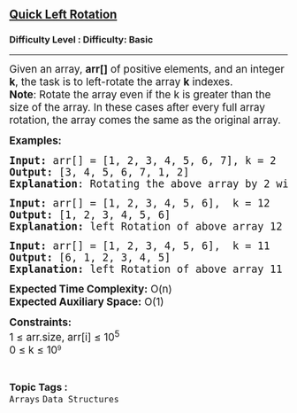 <h2><a href="https://www.geeksforgeeks.org/problems/quick-left-rotation3806/1?page=10&difficulty=Basic&status=unsolved,attempted&sortBy=accuracy">Quick Left Rotation</a></h2><h3>Difficulty Level : Difficulty: Basic</h3><hr><div class="problems_problem_content__Xm_eO"><p><span style="font-size: 14pt;">Given an array, <strong>arr[]</strong> of positive elements, and an integer <strong>k</strong>, the task is to left-rotate the array <strong>k</strong>&nbsp;indexes.<br><strong>Note</strong>: R<span style="font-family: -apple-system, BlinkMacSystemFont, 'Segoe UI', Roboto, Oxygen, Ubuntu, Cantarell, 'Open Sans', 'Helvetica Neue', sans-serif;">otate the array even if the k is greater than the size of the array. In these cases after every full array rotation, the array comes the same as the original array.</span></span></p>
<p><span style="font-size: 14pt;"><strong>Examples:</strong></span></p>
<pre><span style="font-size: 14pt;"><strong>Input: </strong>arr[] = [1, 2, 3, 4, 5, 6, 7], k = 2 
<strong>Output:</strong> [3, 4, 5, 6, 7, 1, 2]
<strong>Explanation</strong>: Rotating the above array by 2 will make the output array.</span></pre>
<pre><span style="font-size: 14pt;"><strong>Input: </strong>arr[] = [1, 2, 3, 4, 5, 6],  k = 12
<strong>Output:</strong> [1, 2, 3, 4, 5, 6]<br><strong>Explanation:</strong> left Rotation of above array 12 times gives same array as output. <br></span></pre>
<pre><span style="font-size: 14pt;"><strong>Input: </strong>arr[] = [1, 2, 3, 4, 5, 6],  k = 11
<strong>Output:</strong> [6, 1, 2, 3, 4, 5]<br><strong>Explanation:</strong> left Rotation of above array 11 times &amp; in resultant output 6 comes to the statring position.</span></pre>
<p><span style="font-size: 14pt;"><strong>Expected Time Complexity:</strong> O(n)<br><strong>Expected Auxiliary Space:</strong> O(1)</span></p>
<p><span style="font-size: 14pt;"><strong>Constraints:<br></strong>1 ≤ arr.size,&nbsp;</span><span style="font-size: 18.6667px; font-family: -apple-system, BlinkMacSystemFont, 'Segoe UI', Roboto, Oxygen, Ubuntu, Cantarell, 'Open Sans', 'Helvetica Neue', sans-serif;">arr[i]</span><span style="font-size: 14pt; font-family: -apple-system, BlinkMacSystemFont, 'Segoe UI', Roboto, Oxygen, Ubuntu, Cantarell, 'Open Sans', 'Helvetica Neue', sans-serif;"> ≤ 10<sup>5</sup><br></span><span style="font-size: 14pt; font-family: -apple-system, BlinkMacSystemFont, 'Segoe UI', Roboto, Oxygen, Ubuntu, Cantarell, 'Open Sans', 'Helvetica Neue', sans-serif;">0 ≤ k ≤ 10</span><sup style="font-family: -apple-system, BlinkMacSystemFont, 'Segoe UI', Roboto, Oxygen, Ubuntu, Cantarell, 'Open Sans', 'Helvetica Neue', sans-serif;">9</sup></p></div><br><p><span style=font-size:18px><strong>Topic Tags : </strong><br><code>Arrays</code>&nbsp;<code>Data Structures</code>&nbsp;